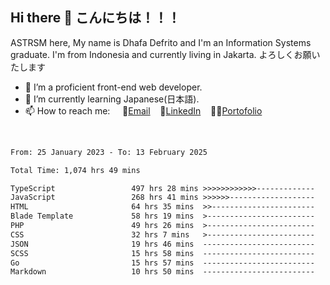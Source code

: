 ## Hi there 👋 こんにちは！！！
ASTRSM here, My name is Dhafa Defrito and I'm an Information Systems graduate. I'm from Indonesia and currently living in Jakarta. よろしくお願いたします

- 🔭 I’m a proficient front-end web developer.
- 🌱 I’m currently learning Japanese(日本語).
- 📫 How to reach me: &nbsp;&nbsp;&nbsp;&nbsp;📧[Email](ddefrito@gmail.com)&nbsp;&nbsp;&nbsp;&nbsp;💼[LinkedIn](https://www.linkedin.com/in/dhafa-defrita-rama-yudistira-9357a9229/)&nbsp;&nbsp;&nbsp;&nbsp;👨‍🎨[Portofolio](https://ddefrito.vercel.app/)
<br>
<!-- <p align="left">
<a href="https://github.com/ASTRSM">
  <img height="180em" src="https://github-readme-stats-eight-theta.vercel.app/api?username=ASTRSM&show_icons=true&theme=dracula&include_all_commits=true&count_private=true"/>
  <img height="180em" src="https://github-readme-stats-eight-theta.vercel.app/api/top-langs/?username=ASTRSM&layout=compact&langs_count=8&theme=dracula"/>
</a>
</p> -->

<!--START_SECTION:waka-->

```txt
From: 25 January 2023 - To: 13 February 2025

Total Time: 1,074 hrs 49 mins

TypeScript                 497 hrs 28 mins >>>>>>>>>>>>-------------   46.28 %
JavaScript                 268 hrs 41 mins >>>>>>-------------------   25.00 %
HTML                       64 hrs 35 mins  >>-----------------------   06.01 %
Blade Template             58 hrs 19 mins  >------------------------   05.43 %
PHP                        49 hrs 26 mins  >------------------------   04.60 %
CSS                        32 hrs 7 mins   >------------------------   02.99 %
JSON                       19 hrs 46 mins  -------------------------   01.84 %
SCSS                       15 hrs 58 mins  -------------------------   01.49 %
Go                         15 hrs 57 mins  -------------------------   01.48 %
Markdown                   10 hrs 50 mins  -------------------------   01.01 %
```

<!--END_SECTION:waka-->
